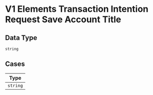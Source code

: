 
# V1 Elements Transaction Intention Request Save Account Title

## Data Type

`string`

## Cases

| Type |
|  --- |
| `string` |


